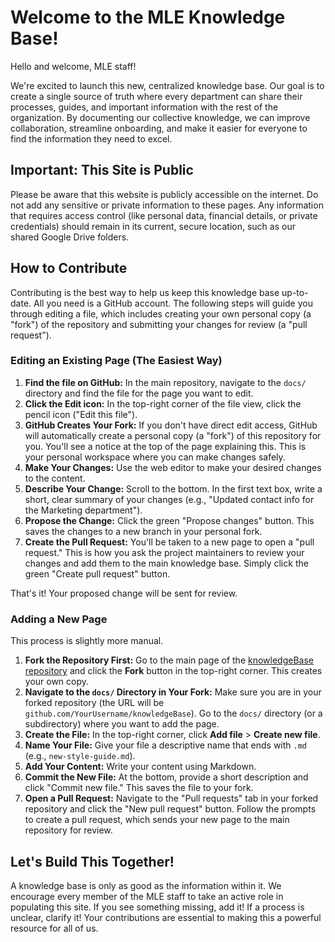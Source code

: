 # Welcome to the MLE Knowledge Base!

Hello and welcome, MLE staff!

We're excited to launch this new, centralized knowledge base. Our goal is to create a single source of truth where every department can share their processes, guides, and important information with the rest of the organization. By documenting our collective knowledge, we can improve collaboration, streamline onboarding, and make it easier for everyone to find the information they need to excel.

## Important: This Site is Public

Please be aware that this website is publicly accessible on the internet. Do not add any sensitive or private information to these pages. Any information that requires access control (like personal data, financial details, or private credentials) should remain in its current, secure location, such as our shared Google Drive folders.

## How to Contribute

Contributing is the best way to help us keep this knowledge base up-to-date. All you need is a GitHub account. The following steps will guide you through editing a file, which includes creating your own personal copy (a "fork") of the repository and submitting your changes for review (a "pull request").

### Editing an Existing Page (The Easiest Way)

1.  **Find the file on GitHub:** In the main repository, navigate to the `docs/` directory and find the file for the page you want to edit.
2.  **Click the Edit icon:** In the top-right corner of the file view, click the pencil icon ("Edit this file").
3.  **GitHub Creates Your Fork:** If you don't have direct edit access, GitHub will automatically create a personal copy (a "fork") of this repository for you. You'll see a notice at the top of the page explaining this. This is your personal workspace where you can make changes safely.
4.  **Make Your Changes:** Use the web editor to make your desired changes to the content.
5.  **Describe Your Change:** Scroll to the bottom. In the first text box, write a short, clear summary of your changes (e.g., "Updated contact info for the Marketing department").
6.  **Propose the Change:** Click the green "Propose changes" button. This saves the changes to a new branch in your personal fork.
7.  **Create the Pull Request:** You'll be taken to a new page to open a "pull request." This is how you ask the project maintainers to review your changes and add them to the main knowledge base. Simply click the green "Create pull request" button.

That's it! Your proposed change will be sent for review.

### Adding a New Page

This process is slightly more manual.

1.  **Fork the Repository First:** Go to the main page of the [knowledgeBase repository](https://github.com/minor-league-esports/knowledgeBase) and click the **Fork** button in the top-right corner. This creates your own copy.
2.  **Navigate to the `docs/` Directory in Your Fork:** Make sure you are in your forked repository (the URL will be `github.com/YourUsername/knowledgeBase`). Go to the `docs/` directory (or a subdirectory) where you want to add the page.
3.  **Create the File:** In the top-right corner, click **Add file** > **Create new file**.
4.  **Name Your File:** Give your file a descriptive name that ends with `.md` (e.g., `new-style-guide.md`).
5.  **Add Your Content:** Write your content using Markdown.
6.  **Commit the New File:** At the bottom, provide a short description and click "Commit new file." This saves the file to your fork.
7.  **Open a Pull Request:** Navigate to the "Pull requests" tab in your forked repository and click the "New pull request" button. Follow the prompts to create a pull request, which sends your new page to the main repository for review.

## Let's Build This Together!

A knowledge base is only as good as the information within it. We encourage every member of the MLE staff to take an active role in populating this site. If you see something missing, add it! If a process is unclear, clarify it! Your contributions are essential to making this a powerful resource for all of us.
